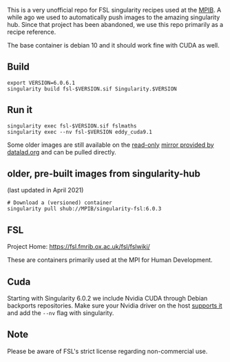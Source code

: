 This is a very unofficial repo for FSL singularity recipes used at the
[MPIB](https://www.mpib-berlin.mpg.de/). A while ago we used to automatically
push images to the amazing singularity hub. Since that project has been
abandoned, we use this repo primarily as a recipe reference.

The base container is debian 10 and it should work fine with CUDA as well.

## Build
```
export VERSION=6.0.6.1
singularity build fsl-$VERSION.sif Singularity.$VERSION
```

## Run it
```
singularity exec fsl-$VERSION.sif fslmaths
singularity exec --nv fsl-$VERSION eddy_cuda9.1
```


Some older images are still available on the
[read-only](https://singularityhub.github.io/singularityhub-docs/2021/going-read-only/)
[mirror provided by
datalad.org](https://datasets.datalad.org/?dir=/shub/MPIB/singularity-fsl) and
can be pulled directly.

## older, pre-built images from singularity-hub
(last updated  in April 2021)

```
# Download a (versioned) container
singularity pull shub://MPIB/singularity-fsl:6.0.3
```


## FSL

Project Home: https://fsl.fmrib.ox.ac.uk/fsl/fslwiki/

These are containers primarily used at the MPI for Human Development.

## Cuda

Starting with Singularity 6.0.2 we include Nvidia CUDA through Debian backports repositories.
Make sure your Nvidia driver on the host [supports it](https://docs.nvidia.com/deploy/cuda-compatibility/index.html#binary-compatibility) and add the `--nv` flag with singularity.


## Note

Please be aware of FSL's strict license regarding non-commercial use.
